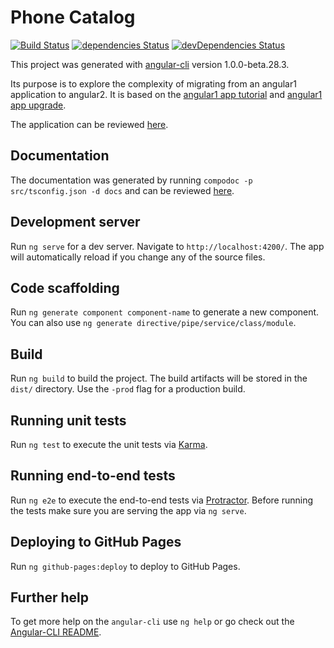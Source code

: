 # Phone Catalog
[![Build Status](https://travis-ci.org/ajaniv/angular2-explore-phone-catalog.svg?branch=master)](https://travis-ci.org/ajaniv/angular2-explore-phone-catalog)
[![dependencies Status](https://david-dm.org/ajaniv/angular2-explore-phone-catalog/status.svg)](https://david-dm.org/ajaniv/angular2-explore-phone-catalog)
[![devDependencies Status](https://david-dm.org/ajaniv/angular2-explore-phone-catalog/dev-status.svg)](https://david-dm.org/ajaniv/angular2-explore-phone-catalog?type=dev)

This project was generated with [angular-cli](https://github.com/angular/angular-cli) version 1.0.0-beta.28.3.

Its purpose is to explore the complexity of migrating from an angular1 application to angular2.
It is based on the [angular1 app tutorial](https://github.com/angular/angular-phonecat) and
[angular1 app upgrade](https://angular.io/docs/ts/latest/guide/upgrade.html#).

The application can be reviewed [here](https://ajaniv.github.io/angular2-explore-phone-catalog/).

## Documentation
The documentation was generated by running `compodoc -p src/tsconfig.json -d docs` 
and can be reviewed [here](https://ajaniv.github.io/angular2-explore-phone-catalog/).

## Development server
Run `ng serve` for a dev server. Navigate to `http://localhost:4200/`. The app will automatically reload if you change any of the source files.

## Code scaffolding

Run `ng generate component component-name` to generate a new component. You can also use `ng generate directive/pipe/service/class/module`.

## Build

Run `ng build` to build the project. The build artifacts will be stored in the `dist/` directory. Use the `-prod` flag for a production build.

## Running unit tests

Run `ng test` to execute the unit tests via [Karma](https://karma-runner.github.io).

## Running end-to-end tests

Run `ng e2e` to execute the end-to-end tests via [Protractor](http://www.protractortest.org/).
Before running the tests make sure you are serving the app via `ng serve`.

## Deploying to GitHub Pages

Run `ng github-pages:deploy` to deploy to GitHub Pages.

## Further help

To get more help on the `angular-cli` use `ng help` or go check out the [Angular-CLI README](https://github.com/angular/angular-cli/blob/master/README.md).
